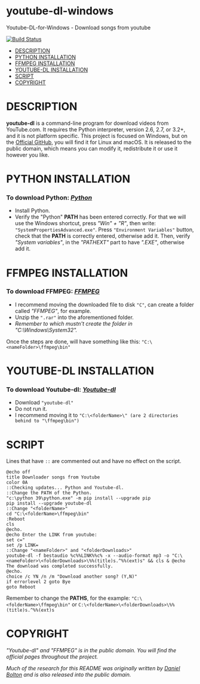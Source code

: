 # youtube-dl-windows
Youtube-DL-for-Windows - Download songs from youtube

[![Build Status](https://github.com/ytdl-org/youtube-dl/workflows/CI/badge.svg)](https://github.com/ytdl-org/youtube-dl/actions?query=workflow%3ACI)

- [DESCRIPTION](#description)
- [PYTHON INSTALLATION](#python-installation)
- [FFMPEG INSTALLATION](#ffmpeg-installation)
- [YOUTUBE-DL INSTALLATION](#youtube-dl-installation)
- [SCRIPT](#script)
- [COPYRIGHT](#copyright)

# DESCRIPTION

**youtube-dl** is a command-line program for download videos from YouTube.com. It requires the Python interpreter, version 2.6, 2.7, or 3.2+, and it is not platform specific. This project is focused on Windows, but on the [Official GitHub](https://github.com/ytdl-org/youtube-dl), you will find it for Linux and macOS. It is released to the public domain, which means you can modify it, redistribute it or use it however you like.

# PYTHON INSTALLATION

### To download Python: *[Python](https://www.python.org/downloads/)*
    
- Install Python.
- Verify the "Python" **PATH** has been entered correctly. For that we will use the Windows shortcut, press *"Win" + "R"*, then write: `"SystemPropertiesAdvanced.exe"`. Press  `"Environment Variables"` button, check that the **PATH** is correctly entered, otherwise add it. Then, verify *"System variables"*, in the *"PATHEXT"* part to have *".EXE"*, otherwise add it.

# FFMPEG INSTALLATION

### To download FFMPEG: *[FFMPEG](https://ffmpeg.org/download.html#build-windows)*

- I recommend moving the downloaded file to disk `"C"`, can create a folder called *"FFMPEG"*, for example.
- Unzip the `".rar"` into the aforementioned folder.
- *Remember to which mustn't create the folder in "C:\Windows\System32".*

Once the steps are done, will have something like this: `"C:\<nameFolder>\ffmpeg\bin"`

# YOUTUBE-DL INSTALLATION

### To download Youtube-dl: *[Youtube-dl](http://ytdl-org.github.io/youtube-dl/)*

- Download `"youtube-dl"`
- Do not run it.
- I recommend moving it to `"C:\<folderName>\" (are 2 directories behind to "\ffmpeg\bin")`

# SCRIPT

Lines that have `::` are commented out and have no effect on the script.

```
@echo off
title Downloader songs from Youtube
color 0A
::Checking updates... Python and Youtube-dl.
::Change the PATH of the Python.
"c:\python 39\python.exe" -m pip install --upgrade pip
pip install --upgrade youtube-dl
::Change "<folderName>"
cd "C:\<folderName>\ffmpeg\bin"
:Reboot
cls
@echo.
@echo Enter the LINK from youtube:
set c="
set /p LINK=
::Change "<nameFolder>" and "<folderDownloads>"
youtube-dl -f bestaudio %c%%LINK%%c% -x --audio-format mp3 -o "C:\<nameFolder>\<folderDownloads>\%%(title)s.^%%(ext)s" && cls & @echo The download was completed successfully.
@echo.
choice /c YN /n /m "Download another song? (Y,N)"
if errorlevel 2 goto Bye
goto Reboot
```

Remember to change the **PATHS**, for the example: `"C:\<folderName>\ffmpeg\bin"` or `C:\<folderName>\<folderDownloads>\%%(title)s.^%%(ext)s`

# COPYRIGHT

*"Youtube-dl" and "FFMPEG" is in the public domain. You will find the official pages throughout the project.*

*Much of the research for this README was originally written by [Daniel Bolton](https://github.com/dbbolton) and is also released into the public domain.*
